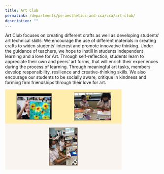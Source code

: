 ```yaml
---
title: Art Club
permalink: /departments/pe-aesthetics-and-cca/cca/art-club/
description: ""
---
```

Art Club focuses on creating different crafts as well as developing students’ art technical skills. We encourage the use of different materials in creating crafts to widen students’ interest and promote innovative thinking. Under the guidance of teachers, we hope to instill in students independent learning and a love for Art. Through self-reflection, students learn to appreciate their own and peers’ art forms, that will enrich their experiences during the process of learning. Through meaningful art tasks, members develop responsibility, resilience and creative-thinking skills. We also encourage our students to be socially aware, critique in kindness and forming firm friendships through their love for art.

<img src="/images/art%20club.png" 
     style="width:75%">